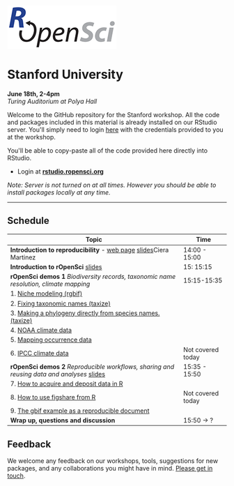 
[![](ropensci_logo.png)](http://ropensci.org/)
# Stanford University
**June 18th, 2-4pm**  
*Turing  Auditorium at Polya Hall*

Welcome to the GitHub repository for the Stanford workshop. All the code and packages included in this material is already installed on our RStudio server. You'll simply need to login [here](http://rstudio.ropensci.org/) with the credentials provided to you at the workshop.

You'll be able to copy-paste all of the code provided here directly into RStudio.

* Login at [**rstudio.ropensci.org**](http://rstudio.ropensci.org/)  

*Note: Server is not turned on at all times. However you should be able to install packages locally at any time.*


--- 

## Schedule 

|Topic|Time|
|---------------|-------|
|**Introduction to reproducibility** - [web page](http://ropensci.github.io/reproducibility-guide/) [slides](http://ropensci.github.io//workshop-stanford-2014-06/powerpoint/2014_6_18_rOpenSci.pptx)Ciera Martinez | 14:00 - 15:00 |
|**Introduction to rOpenSci** [slides](http://ropensci.github.io/workshop-stanford-2014-06/00-introduction/intro_slides/index.html) | 15: 15:15 |
|**rOpenSci demos 1** *Biodiversity records, taxonomic name resolution, climate mapping*  | 15:15-15:35 |
| 1. [Niche modeling (rgbif)](https://github.com/ropensci/workshop-stanford-2014-06/blob/master/01-biodiversity-climate/rgbif_usecase1.md) | |
| 2. [Fixing taxonomic names (taxize)](https://github.com/ropensci/workshop-stanford-2014-06/blob/master/01-biodiversity-climate/taxize_usecase1.md) | |
| 3. [Making a phylogeny directly from species names. (taxize)](https://github.com/ropensci/workshop-stanford-2014-06/blob/master/01-biodiversity-climate/taxize_usecase2.md) | |
| 4. [NOAA climate data](https://github.com/ropensci/workshop-stanford-2014-06/blob/master/01-biodiversity-climate/noaa_seaice.md) | |
| 5. [Mapping occurrence data](https://github.com/ropensci/workshop-stanford-2014-06/blob/master/01-biodiversity-climate/ant_map.md#antweb--mapping-ant-occurrence-data) | |
| 6.  [IPCC climate data](https://github.com/ropensci/workshop-stanford-2014-06/blob/master/01-biodiversity-climate/world-bank-climate.md#introduction-to-rwbclimate) | Not covered today |
|**rOpenSci demos 2** *Reproducible workflows, sharing and reusing data and analyses*  [slides](http://ropensci.github.io//workshop-stanford-2014-06/02-reproducible-workflows/slides/index.html) | 15:35 - 15:50 |
| 7. [How to acquire and deposit data in R](https://github.com/ropensci/workshop-stanford-2014-06/blob/master/02-reproducible-workflows/eml.md#a-complete-example-of-downloading-documenting-and-depositing-data) | |
| 8. [How to use figshare from R](https://github.com/ropensci/workshop-stanford-2014-06/blob/master/02-reproducible-workflows/figshare.md) | Not covered today |
| 9. [The gbif example as a reproducible document](https://raw.githubusercontent.com/ropensci/workshop-stanford-2014-06/master/02-reproducible-workflows/rgbif.Rmd) | |
|**Wrap up, questions and discussion**  | 15:50 → ? |

## Feedback

We welcome any feedback on our workshops, tools, suggestions for new packages, and any collaborations you might have in mind. [Please get in touch](http://ropensci.org/contact.html).
